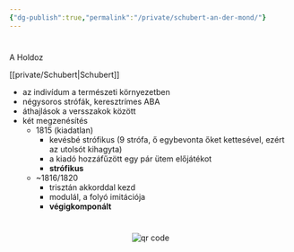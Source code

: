 ```yaml
---
{"dg-publish":true,"permalink":"/private/schubert-an-der-mond/"}
---
```


#

A Holdoz

[[private/Schubert\|Schubert]]

- az indivídum a természeti környezetben
- négysoros strófák, keresztrímes ABA
- áthajlások a versszakok között
- két megzenésítés
	- 1815 (kiadatlan)
		- kevésbé strófikus (9 strófa, ő egybevonta őket kettesével, ezért az utolsót kihagyta)
		- a kiadó hozzáfűzött egy pár ütem előjátékot
		- **strófikus**
	- ~1816/1820
		- trisztán akkorddal kezd
		- modulál, a folyó imitációja
		- **végigkomponált**



#
<p style="text-align: center;"><img src="https://chart.googleapis.com/chart?cht=qr&chl=https://notes.andrasdenes.com/schubert-an-der-mond&chs=180x180&choe=UTF-8&chld=L|2" alt="qr code"></p>

